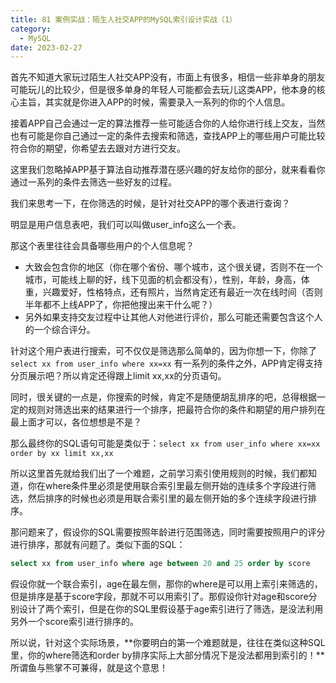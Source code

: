```yaml
---
title: 81 案例实战：陌生人社交APP的MySQL索引设计实战（1）
category:
  - MySQL
date: 2023-02-27
---
```


<!-- more -->


首先不知道大家玩过陌生人社交APP没有，市面上有很多，相信一些非单身的朋友可能玩儿的比较少，但是很多单身的年轻人可能都会去玩儿这类APP，他本身的核心主旨，其实就是你进入APP的时候，需要录入一系列的你的个人信息。

接着APP自己会通过一定的算法推荐一些可能适合你的人给你进行线上交友，当然也有可能是你自己通过一定的条件去搜索和筛选，查找APP上的哪些用户可能比较符合你的期望，你希望去去跟对方进行交友。

这里我们忽略掉APP基于算法自动推荐潜在感兴趣的好友给你的部分，就来看看你通过一系列的条件去筛选一些好友的过程。

我们来思考一下，在你筛选的时候，是针对社交APP的哪个表进行查询？

明显是用户信息表吧，我们可以叫做user_info这么一个表。

那这个表里往往会具备哪些用户的个人信息呢？

- 大致会包含你的地区（你在哪个省份、哪个城市，这个很关键，否则不在一个城市，可能线上聊的好，线下见面的机会都没有），性别，年龄，身高，体重，兴趣爱好，性格特点，还有照片，当然肯定还有最近一次在线时间（否则半年都不上线APP了，你把他搜出来干什么呢？）
- 另外如果支持交友过程中让其他人对他进行评价，那么可能还需要包含这个人的一个综合评分。

针对这个用户表进行搜索，可不仅仅是筛选那么简单的，因为你想一下，你除了`select xx from user_info where xx=xx` 有一系列的条件之外，APP肯定得支持分页展示吧？所以肯定还得跟上limit xx,xx的分页语句。

同时，很关键的一点是，你搜索的时候，肯定不是随便胡乱排序的吧，总得根据一定的规则对筛选出来的结果进行一个排序，把最符合你的条件和期望的用户排列在最上面才可以，各位想想是不是？

那么最终你的SQL语句可能是类似于：`select xx from user_info where xx=xx order by xx limit xx,xx`

所以这里首先就给我们出了一个难题，之前学习索引使用规则的时候，我们都知道，你在where条件里必须是使用联合索引里最左侧开始的连续多个字段进行筛选，然后排序的时候也必须是用联合索引里的最左侧开始的多个连续字段进行排序。

那问题来了，假设你的SQL需要按照年龄进行范围筛选，同时需要按照用户的评分进行排序，那就有问题了。类似下面的SQL：

```sql
select xx from user_info where age between 20 and 25 order by score
```

假设你就一个联合索引，age在最左侧，那你的where是可以用上索引来筛选的，但是排序是基于score字段，那就不可以用索引了。那假设你针对age和score分别设计了两个索引，但是在你的SQL里假设基于age索引进行了筛选，是没法利用另外一个score索引进行排序的。

所以说，针对这个实际场景，**你要明白的第一个难题就是，往往在类似这种SQL里，你的where筛选和order by排序实际上大部分情况下是没法都用到索引的！**所谓鱼与熊掌不可兼得，就是这个意思！
